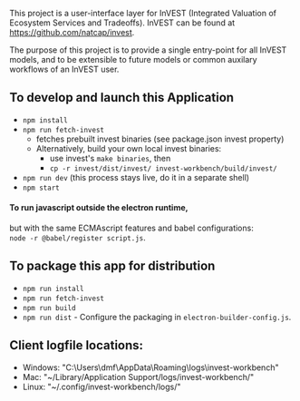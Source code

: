 This project is a user-interface layer for InVEST (Integrated Valuation of
Ecosystem Services and Tradeoffs).
InVEST can be found at https://github.com/natcap/invest.

The purpose of this project is to provide a single entry-point for all
InVEST models, and to be extensible to future models or common auxilary
workflows of an InVEST user.

## To develop and launch this Application
* `npm install`
* `npm run fetch-invest`
	+ fetches prebuilt invest binaries (see package.json invest property)
	+ Alternatively, build your own local invest binaries:
		* use invest's `make binaries`, then
		* `cp -r invest/dist/invest/ invest-workbench/build/invest/`
* `npm run dev` (this process stays live, do it in a separate shell)
* `npm start`

#### To run javascript outside the electron runtime,
but with the same ECMAscript features and babel configurations:  
`node -r @babel/register script.js`.

## To package this app for distribution
* `npm run install`
* `npm run fetch-invest`
* `npm run build`
* `npm run dist`  - Configure the packaging in `electron-builder-config.js`.


## Client logfile locations:
* Windows: "C:\Users\dmf\AppData\Roaming\logs\invest-workbench\"
* Mac: "\~/Library/Application Support/logs/invest-workbench/"
* Linux: "\~/.config/invest-workbench/logs/"
